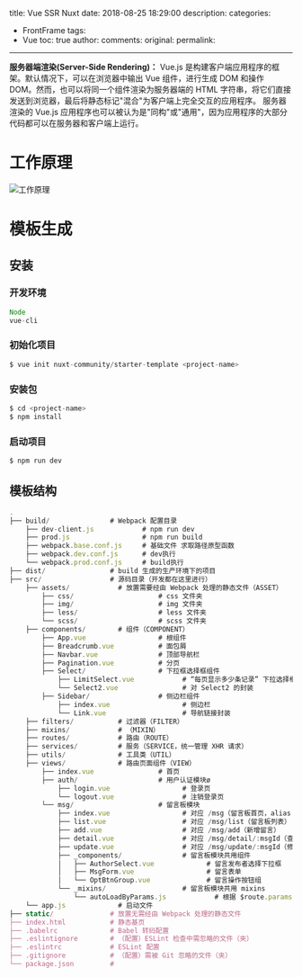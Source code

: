title: Vue SSR Nuxt
date: 2018-08-25 18:29:00
description: 
categories:
- FrontFrame
tags:
- Vue
toc: true
author:
comments:
original:
permalink: 
---
**服务器端渲染(Server-Side Rendering)：**
Vue.js 是构建客户端应用程序的框架。默认情况下，可以在浏览器中输出 Vue 组件，进行生成 DOM 和操作 DOM。然而，也可以将同一个组件渲染为服务器端的 HTML 字符串，将它们直接发送到浏览器，最后将静态标记"混合"为客户端上完全交互的应用程序。
服务器渲染的 Vue.js 应用程序也可以被认为是"同构"或"通用"，因为应用程序的大部分代码都可以在服务器和客户端上运行。
<!-- more -->

# 工作原理
![工作原理](https://user-gold-cdn.xitu.io/2018/5/24/16390509c83aef03?imageView2/0/w/1280/h/960/format/webp/ignore-error/1 "")

# 模板生成
## 安装
### 开发环境
``` javascript
Node
vue-cli
```

### 初始化项目
``` javascript
$ vue init nuxt-community/starter-template <project-name>
```

### 安装包
``` javascript
$ cd <project-name>
$ npm install
```

### 启动项目
``` javascript
$ npm run dev
```
## 模板结构
``` javascript
.
├── build/               # Webpack 配置目录
	├── dev-client.js            # npm run dev
	├── prod.js                  # npm run build
	├── webpack.base.conf.js     # 基础文件 求取路径原型函数
	├── webpack.dev.conf.js      # dev执行
	└── webpack.prod.conf.js     # build执行
├── dist/                # build 生成的生产环境下的项目
├── src/                 # 源码目录（开发都在这里进行）
	├── assets/            # 放置需要经由 Webpack 处理的静态文件（ASSET）
		├── css/            		 # css 文件夹
		├── img/            		 # img 文件夹
		├── less/            		 # less 文件夹
		└── scss/            		 # scss 文件夹
	├── components/        # 组件（COMPONENT）
		├── App.vue                  # 根组件
		├── Breadcrumb.vue           # 面包屑
		├── Navbar.vue               # 顶部导航栏
		├── Pagination.vue           # 分页
		├── Select/                  # 下拉框选择框组件
			├── LimitSelect.vue            # “每页显示多少条记录” 下拉选择框
			└── Select2.vue                # 对 Select2 的封装
		├── Sidebar/                 # 侧边栏组件
			├── index.vue                  # 侧边栏
			└── Link.vue                   # 导航链接封装
	├── filters/           # 过滤器（FILTER）
	├── mixins/            # （MIXIN）
	├── routes/            # 路由（ROUTE）
	├── services/          # 服务（SERVICE，统一管理 XHR 请求）
	├── utils/             # 工具类（UTIL）
	├── views/             # 路由页面组件（VIEW）
		├── index.vue                # 首页
		├── auth/                    # 用户认证模块ø
			├── login.vue                  # 登录页
			└── logout.vue                 # 注销登录页
		└── msg/                     # 留言板模块
			├── index.vue                  # 对应 /msg（留言板首页，alias => /msg/list）
			├── list.vue                   # 对应 /msg/list（留言板列表）
			├── add.vue                    # 对应 /msg/add（新增留言）
			├── detail.vue                 # 对应 /msg/detail/:msgId（查看留言）
			├── update.vue                 # 对应 /msg/update/:msgId（修改留言）
			├── _components/               # 留言板模块共用组件
			│   ├── AuthorSelect.vue             # 留言发布者选择下拉框
			│   ├── MsgForm.vue                  # 留言表单
			│   └── OptBtnGroup.vue              # 留言操作按钮组
			└── _mixins/                   # 留言板模块共用 mixins
				└── autoLoadByParams.js            # 根据 $route.params.msgId 自动加载
	└── app.js             # 启动文件
├── static/              # 放置无需经由 Webpack 处理的静态文件
├── index.html           # 静态基页
├── .babelrc             # Babel 转码配置
├── .eslintignore        # （配置）ESLint 检查中需忽略的文件（夹）
├── .eslintrc            # ESLint 配置
├── .gitignore           # （配置）需被 Git 忽略的文件（夹）
└── package.json         #
```

## 
``` javascript
```